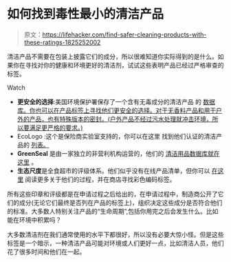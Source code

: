 # 如何找到毒性最小的清洁产品

> 原文：<https://lifehacker.com/find-safer-cleaning-products-with-these-ratings-1825252002>

清洁产品不需要在包装上披露它们的成分，所以很难知道你实际得到的是什么。如果你在寻找对你的健康和环境更好的清洁剂，试试这些表明产品已经过严格审查的标签。

Watch

*   **更安全的选择**:美国环境保护署保存了一个含有无毒成分的清洁产品 的 [数据库。你也可以在产品标签上寻找他们更安全的选择。对于无香料产品和用于户外的产品，也有特殊版本的密封。(户外产品不经过污水处理就冲击环境，所以要满足更严格的要求。)](https://www.epa.gov/saferchoice/products)
*   EcoLogo :这个是保险商实验室支持的，你可以在这里 找到他们认证的清洁产品的 [列表。](https://industries.ul.com/environment/certificationvalidation-marks/ecologo-product-certification#cleaning)
*   **GreenSeal** 是由一家独立的非营利机构运营的，他们的 [清洁用品数据库就在这里](http://www.greenseal.org/FindGreenSealProductsandServices.aspx?vid=ViewProductDetail&cid=3) 。
*   **生态尺度**是全食超市的评级体系。他们似乎没有在线产品清单，但你可以 [在这里](https://www.wholefoodsmarket.com/eco-scale-our-commitment) 阅读更多关于他们的过程，并在商店寻找彩色编码标签。

所有这些印章和评级都是在申请过程之后给出的，在申请过程中，制造商公开了它们的成分(无论它们最终是否列在产品的标签上)，组织决定这些成分是否符合他们的标准。大多数人特别关注产品的“生命周期”,包括你用完之后会发生什么。比如能在环境中积累吗？

大多数清洁剂在我们通常使用的水平下都很好，所以没有必要大惊小怪。但是这些标签是一个暗示，一种清洁产品可能对环境或人们更好一点，比如清洁人员，他们花了很多时间和他们在一起。